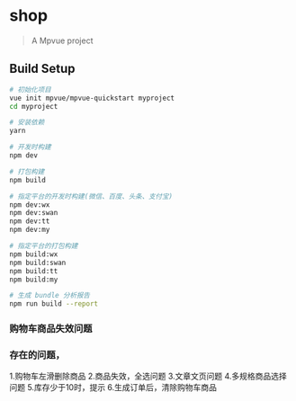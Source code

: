 # shop

> A Mpvue project

## Build Setup

``` bash
# 初始化项目
vue init mpvue/mpvue-quickstart myproject
cd myproject

# 安装依赖
yarn

# 开发时构建
npm dev

# 打包构建
npm build

# 指定平台的开发时构建(微信、百度、头条、支付宝)
npm dev:wx
npm dev:swan
npm dev:tt
npm dev:my

# 指定平台的打包构建
npm build:wx
npm build:swan
npm build:tt
npm build:my

# 生成 bundle 分析报告
npm run build --report
```
### 购物车商品失效问题
### 

### 存在的问题， 
1.购物车左滑删除商品
2.商品失效，全选问题
3.文章文页问题
4.多规格商品选择问题
5.库存少于10时，提示
6.生成订单后，清除购物车商品